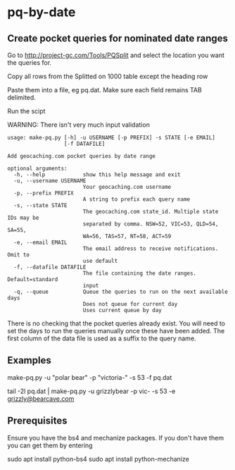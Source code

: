 # pq-by-date
## Create pocket queries for nominated date ranges

Go to http://project-gc.com/Tools/PQSplit and select the location you want the queries for.

Copy all rows from the Splitted on 1000 table except the heading row

Paste them into a file, eg pq.dat. Make sure each field remains TAB delimited.

Run the scipt

WARNING: There isn't very much input validation

```
usage: make-pq.py [-h] -u USERNAME [-p PREFIX] -s STATE [-e EMAIL]
                  [-f DATAFILE]

Add geocaching.com pocket queries by date range

optional arguments:
  -h, --help            show this help message and exit
  -u, --username USERNAME
                        Your geocaching.com username
  -p, --prefix PREFIX
                        A string to prefix each query name
  -s, --state STATE
                        The geocaching.com state_id. Multiple state IDs may be
                        separated by comma. NSW=52, VIC=53, QLD=54, SA=55,
                        WA=56, TAS=57, NT=58, ACT=59
  -e, --email EMAIL
                        The email address to receive notifications. Omit to
                        use default
  -f, --datafile DATAFILE
                        The file containing the date ranges. Default=standard
                        input
  -q, --queue           Queue the queries to run on the next available days
                        Does not queue for current day
                        Uses current queue by day
```


There is no checking that the pocket queries already exist.
You will need to set the days to run the queries manually once these have been added.
The first column of the data file is used as a suffix to the query name.

## Examples

make-pq.py -u "polar bear" -p "victoria-" -s 53 -f pq.dat

tail -2l pq.dat | make-pq.py -u grizzlybear -p vic- -s 53 -e grizzly@bearcave.com

## Prerequisites

Ensure you have the bs4 and mechanize packages. If you don't have them you can get them by entering

sudo apt install python-bs4
sudo apt install python-mechanize

